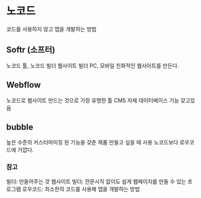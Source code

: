 # 노코드
코드를 사용하지 않고 앱을 개발하는 방법

## Softr (소프터)
노코드 툴, 노코드 빌더
웹사이트 빌더
PC,  모바일 친화적인 웹사이트를 만든다.

## Webflow
노코드로  웹사이트 만드는 것으로 가장 유명한 툴
CMS 자체 데이터베이스 기능 갖고있음

## bubble
높은 수준의 커스터마이징 된 기능을 갖춘 제품 만들고 싶을 때 사용
노코드보다 로우코드에 가깝다.

### 참고
빌더: 만들어주는 것
웹사이트 빌더: 전문시직 없이도 쉽게 웹페이지를 만들 수 있는 프로그램
로우코드: 최소한의 코드를 사용해 앱을 개발하는 방법